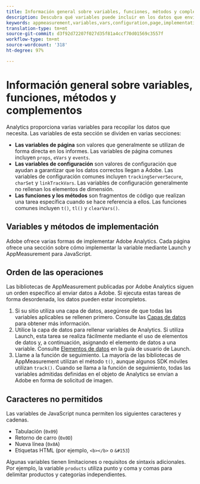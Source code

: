 ```yaml
---
title: Información general sobre variables, funciones, métodos y complementos
description: Descubra qué variables puede incluir en los datos que envía a Adobe para mejorar los informes.
keywords: appmeasurement,variables,vars,configuration,page,implementation
translation-type: tm+mt
source-git-commit: d3f92d72207f027d35f81a4ccf70d01569c3557f
workflow-type: tm+mt
source-wordcount: '318'
ht-degree: 97%

---
```



# Información general sobre variables, funciones, métodos y complementos

Analytics proporciona varias variables para recopilar los datos que necesita. Las variables de esta sección se dividen en varias secciones:

* **Las variables de página** son valores que generalmente se utilizan de forma directa en los informes. Las variables de página comunes incluyen `props`, `eVars` y `events`.
* **Las variables de configuración** son valores de configuración que ayudan a garantizar que los datos correctos llegan a Adobe. Las variables de configuración comunes incluyen `trackingServerSecure`, `charSet` y `linkTrackVars`. Las variables de configuración generalmente no rellenan los elementos de dimensión.
* **Las funciones y los métodos** son fragmentos de código que realizan una tarea específica cuando se hace referencia a ellos. Las funciones comunes incluyen `t()`, `tl()` y `clearVars()`.

## Variables y métodos de implementación

Adobe ofrece varias formas de implementar Adobe Analytics. Cada página ofrece una sección sobre cómo implementar la variable mediante Launch y AppMeasurement para JavaScript.

## Orden de las operaciones

Las bibliotecas de AppMeasurement publicadas por Adobe Analytics siguen un orden específico al enviar datos a Adobe. Si ejecuta estas tareas de forma desordenada, los datos pueden estar incompletos.

1. Si su sitio utiliza una capa de datos, asegúrese de que todas las variables aplicables se rellenen primero. Consulte las [Capas de datos](../prepare/data-layer.md) para obtener más información.
2. Utilice la capa de datos para rellenar variables de Analytics. Si utiliza Launch, esta tarea se realiza fácilmente mediante el uso de elementos de datos y, a continuación, asignando el elemento de datos a una variable. Consulte [Elementos de datos](https://docs.adobe.com/content/help/es-ES/launch/using/reference/manage-resources/data-elements.html) en la guía de usuario de Launch.
3. Llame a la función de seguimiento. La mayoría de las bibliotecas de AppMeasurement utilizan el método `t()`, aunque algunos SDK móviles utilizan `track()`. Cuando se llama a la función de seguimiento, todas las variables admitidas definidas en el objeto de Analytics se envían a Adobe en forma de solicitud de imagen.

## Caracteres no permitidos

Las variables de JavaScript nunca permiten los siguientes caracteres y cadenas.

* Tabulación (`0x09`)
* Retorno de carro (`0x0D`)
* Nueva línea (`0x0A`)
* Etiquetas HTML (por ejemplo, `<b></b>` o `&#153`)

Algunas variables tienen limitaciones o requisitos de sintaxis adicionales. Por ejemplo, la variable `products` utiliza punto y coma y comas para delimitar productos y categorías independientes.
